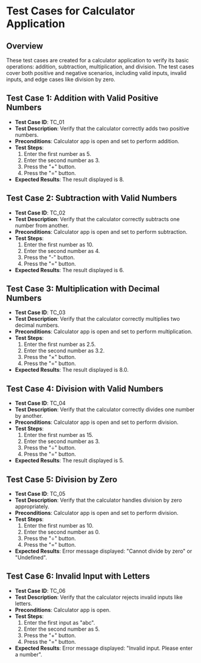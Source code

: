# Test Cases for Calculator Application

## Overview
These test cases are created for a calculator application to verify its basic operations: addition, subtraction, multiplication, and division. The test cases cover both positive and negative scenarios, including valid inputs, invalid inputs, and edge cases like division by zero.

## Test Case 1: Addition with Valid Positive Numbers
- **Test Case ID**: TC_01  
- **Test Description**: Verify that the calculator correctly adds two positive numbers.  
- **Preconditions**: Calculator app is open and set to perform addition.  
- **Test Steps**:  
  1. Enter the first number as 5.  
  2. Enter the second number as 3.  
  3. Press the "+" button.  
  4. Press the "=" button.  
- **Expected Results**: The result displayed is 8.

## Test Case 2: Subtraction with Valid Numbers
- **Test Case ID**: TC_02  
- **Test Description**: Verify that the calculator correctly subtracts one number from another.  
- **Preconditions**: Calculator app is open and set to perform subtraction.  
- **Test Steps**:  
  1. Enter the first number as 10.  
  2. Enter the second number as 4.  
  3. Press the "-" button.  
  4. Press the "=" button.  
- **Expected Results**: The result displayed is 6.

## Test Case 3: Multiplication with Decimal Numbers
- **Test Case ID**: TC_03  
- **Test Description**: Verify that the calculator correctly multiplies two decimal numbers.  
- **Preconditions**: Calculator app is open and set to perform multiplication.  
- **Test Steps**:  
  1. Enter the first number as 2.5.  
  2. Enter the second number as 3.2.  
  3. Press the "×" button.  
  4. Press the "=" button.  
- **Expected Results**: The result displayed is 8.0.

## Test Case 4: Division with Valid Numbers
- **Test Case ID**: TC_04  
- **Test Description**: Verify that the calculator correctly divides one number by another.  
- **Preconditions**: Calculator app is open and set to perform division.  
- **Test Steps**:  
  1. Enter the first number as 15.  
  2. Enter the second number as 3.  
  3. Press the "÷" button.  
  4. Press the "=" button.  
- **Expected Results**: The result displayed is 5.

## Test Case 5: Division by Zero
- **Test Case ID**: TC_05  
- **Test Description**: Verify that the calculator handles division by zero appropriately.  
- **Preconditions**: Calculator app is open and set to perform division.  
- **Test Steps**:  
  1. Enter the first number as 10.  
  2. Enter the second number as 0.  
  3. Press the "÷" button.  
  4. Press the "=" button.  
- **Expected Results**: Error message displayed: "Cannot divide by zero" or "Undefined".

## Test Case 6: Invalid Input with Letters
- **Test Case ID**: TC_06  
- **Test Description**: Verify that the calculator rejects invalid inputs like letters.  
- **Preconditions**: Calculator app is open.  
- **Test Steps**:  
  1. Enter the first input as "abc".  
  2. Enter the second number as 5.  
  3. Press the "+" button.  
  4. Press the "=" button.  
- **Expected Results**: Error message displayed: "Invalid input. Please enter a number".